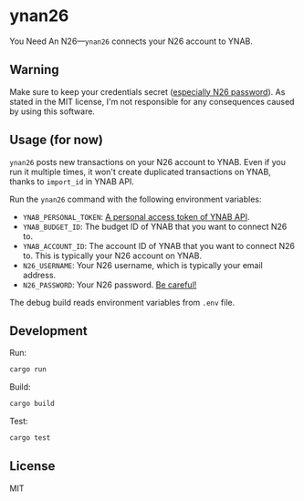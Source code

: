 # ynan26

You Need An N26—`ynan26` connects your N26 account to YNAB.

## Warning

Make sure to keep your credentials secret ([especially N26 password](https://github.com/Rots/n26-api#security-warning)). As stated in the MIT license, I'm not responsible for any consequences caused by using this software.

## Usage (for now)

`ynan26` posts new transactions on your N26 account to YNAB. Even if you run it multiple times, it won't create duplicated transactions on YNAB, thanks to `import_id` in YNAB API.

Run the `ynan26` command with the following environment variables:

- `YNAB_PERSONAL_TOKEN`: [A personal access token of YNAB API](https://api.youneedabudget.com/#personal-access-tokens).
- `YNAB_BUDGET_ID`: The budget ID of YNAB that you want to connect N26 to.
- `YNAB_ACCOUNT_ID`: The account ID of YNAB that you want to connect N26 to. This is typically your N26 account on YNAB.
- `N26_USERNAME`: Your N26 username, which is typically your email address.
- `N26_PASSWORD`: Your N26 password. [Be careful!](https://github.com/Rots/n26-api#security-warning)

The debug build reads environment variables from `.env` file.

## Development

Run:

```sh
cargo run
```

Build:

```sh
cargo build
```

Test:

```sh
cargo test
```

## License

MIT
